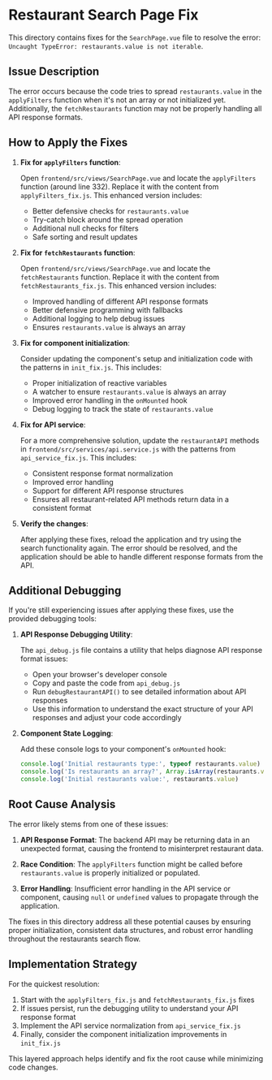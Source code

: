 # Restaurant Search Page Fix

This directory contains fixes for the `SearchPage.vue` file to resolve the error: `Uncaught TypeError: restaurants.value is not iterable`.

## Issue Description

The error occurs because the code tries to spread `restaurants.value` in the `applyFilters` function when it's not an array or not initialized yet. Additionally, the `fetchRestaurants` function may not be properly handling all API response formats.

## How to Apply the Fixes

1. **Fix for `applyFilters` function**:

   Open `frontend/src/views/SearchPage.vue` and locate the `applyFilters` function (around line 332). Replace it with the content from `applyFilters_fix.js`. This enhanced version includes:
   
   - Better defensive checks for `restaurants.value`
   - Try-catch block around the spread operation
   - Additional null checks for filters
   - Safe sorting and result updates

2. **Fix for `fetchRestaurants` function**:

   Open `frontend/src/views/SearchPage.vue` and locate the `fetchRestaurants` function. Replace it with the content from `fetchRestaurants_fix.js`. This enhanced version includes:
   
   - Improved handling of different API response formats
   - Better defensive programming with fallbacks
   - Additional logging to help debug issues
   - Ensures `restaurants.value` is always an array

3. **Fix for component initialization**:

   Consider updating the component's setup and initialization code with the patterns in `init_fix.js`. This includes:
   
   - Proper initialization of reactive variables
   - A watcher to ensure `restaurants.value` is always an array
   - Improved error handling in the `onMounted` hook
   - Debug logging to track the state of `restaurants.value`

4. **Fix for API service**:

   For a more comprehensive solution, update the `restaurantAPI` methods in `frontend/src/services/api.service.js` with the patterns from `api_service_fix.js`. This includes:
   
   - Consistent response format normalization
   - Improved error handling
   - Support for different API response structures
   - Ensures all restaurant-related API methods return data in a consistent format

5. **Verify the changes**:

   After applying these fixes, reload the application and try using the search functionality again. The error should be resolved, and the application should be able to handle different response formats from the API.

## Additional Debugging

If you're still experiencing issues after applying these fixes, use the provided debugging tools:

1. **API Response Debugging Utility**:
   
   The `api_debug.js` file contains a utility that helps diagnose API response format issues:
   
   - Open your browser's developer console
   - Copy and paste the code from `api_debug.js`
   - Run `debugRestaurantAPI()` to see detailed information about API responses
   - Use this information to understand the exact structure of your API responses and adjust your code accordingly

2. **Component State Logging**:

   Add these console logs to your component's `onMounted` hook:
   
   ```javascript
   console.log('Initial restaurants type:', typeof restaurants.value)
   console.log('Is restaurants an array?', Array.isArray(restaurants.value))
   console.log('Initial restaurants value:', restaurants.value)
   ```

## Root Cause Analysis

The error likely stems from one of these issues:

1. **API Response Format**: The backend API may be returning data in an unexpected format, causing the frontend to misinterpret restaurant data.

2. **Race Condition**: The `applyFilters` function might be called before `restaurants.value` is properly initialized or populated.

3. **Error Handling**: Insufficient error handling in the API service or component, causing `null` or `undefined` values to propagate through the application.

The fixes in this directory address all these potential causes by ensuring proper initialization, consistent data structures, and robust error handling throughout the restaurants search flow.

## Implementation Strategy

For the quickest resolution:

1. Start with the `applyFilters_fix.js` and `fetchRestaurants_fix.js` fixes
2. If issues persist, run the debugging utility to understand your API response format
3. Implement the API service normalization from `api_service_fix.js`
4. Finally, consider the component initialization improvements in `init_fix.js`

This layered approach helps identify and fix the root cause while minimizing code changes. 